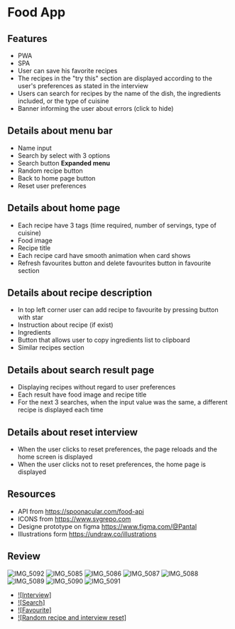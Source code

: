 # Food App

## **Features**

- PWA 
- SPA
- User can save his favorite recipes
- The recipes in the "try this" section are displayed according to the user's preferences as stated in the interview
- Users can search for recipes by the name of the dish, the ingredients included, or the type of cuisine
- Banner informing the user about errors (click to hide)

## **Details about menu bar**

- Name input
- Search by select with 3 options
- Search button
**Expanded menu**
- Random recipe button
- Back to home page button
- Reset user preferences

## **Details about home page**

- Each recipe have 3 tags (time required, number of servings, type of cuisine)
- Food image 
- Recipe title
- Each recipe card have smooth animation when card shows
- Refresh favourites button and delete favourites button in favourite section

## **Details about recipe description**

- In top left corner user can add recipe to favourite by pressing button with star
- Instruction about recipe (if exist)
- Ingredients
- Button that allows user to copy ingredients list to clipboard
- Similar recipes section

## **Details about search result page**

- Displaying recipes without regard to user preferences
- Each result have food image and recipe title
- For the next 3 searches, when the input value was the same, a different recipe is displayed each time

## **Details about reset interview**

- When the user clicks to reset preferences, the page reloads and the home screen is displayed
- When the user clicks not to reset preferences, the home page is displayed

## **Resources**

- API from https://spoonacular.com/food-api
- ICONS from https://www.svgrepo.com
- Designe prototype on figma https://www.figma.com/@Pantal
- Illustrations form https://undraw.co/illustrations

## **Review**

![IMG_5092](https://user-images.githubusercontent.com/61602042/156165533-977fc989-38b7-4d61-94ef-8fd597b5d349.PNG)
![IMG_5085](https://user-images.githubusercontent.com/61602042/156165535-e41f51cd-6ce8-4a4a-97af-a4be74fd5740.PNG)
![IMG_5086](https://user-images.githubusercontent.com/61602042/156165538-7fe98378-ce11-4e30-8d87-ca9c44b778bc.PNG)
![IMG_5087](https://user-images.githubusercontent.com/61602042/156165545-b1080abb-fdf6-4e0b-948f-5d6b8e47ddce.PNG)
![IMG_5088](https://user-images.githubusercontent.com/61602042/156165563-2e5db288-b2b9-415d-b174-2dc4c70deb3d.PNG)
![IMG_5089](https://user-images.githubusercontent.com/61602042/156165573-dc6418a9-a925-4962-9345-3187ba3aec7f.PNG)
![IMG_5090](https://user-images.githubusercontent.com/61602042/156165575-7e792829-74bb-4c3f-9991-375a00bef2b8.PNG)
![IMG_5091](https://user-images.githubusercontent.com/61602042/156165590-bfc70709-aae8-4885-b946-88ed9b0059b1.PNG)

- [![Interview]](https://user-images.githubusercontent.com/61602042/156164513-4c5a6e3b-eddf-44f1-b0d5-df1620383ba1.mp4)
- [![Search]](https://user-images.githubusercontent.com/61602042/156164647-0f0b2809-d31d-46fd-ba3c-b29212384ee6.mp4)
- [![Favourite]](https://user-images.githubusercontent.com/61602042/156164681-a2e1f391-d648-4424-ae99-d7471bb03944.mp4)
- [![Random recipe and interview reset]](https://user-images.githubusercontent.com/61602042/156164761-428f78c3-61b6-4358-b0e1-041a19ee348f.mp4)

